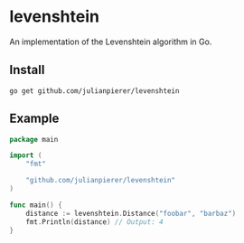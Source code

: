 # levenshtein
An implementation of the Levenshtein algorithm in Go.

Install
-------

    go get github.com/julianpierer/levenshtein

Example
-------

```go
package main

import (
	"fmt"

	"github.com/julianpierer/levenshtein"
)

func main() {
	distance := levenshtein.Distance("foobar", "barbaz")
	fmt.Println(distance) // Output: 4
}

```
